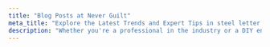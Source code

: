 ```yaml
---
title: "Blog Posts at Never Guilt"
meta_title: "Explore the Latest Trends and Expert Tips in steel letter works"
description: "Whether you're a professional in the industry or a DIY enthusiast, our blog provides valuable information to help you stay ahead in the world of steel craftsmanship. Join our community and explore the artistry and precision that define Never Guilt"
---
```

